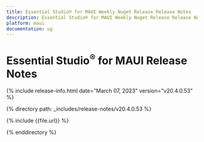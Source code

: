 ```yaml
---
title: Essential Studio® for MAUI Weekly Nuget Release Release Notes   
description: Essential Studio® for MAUI Weekly Nuget Release Release Notes  
platform: maui
documentation: ug
---
```


# Essential Studio<sup>®</sup> for MAUI Release Notes  

{% include release-info.html date="March 07, 2023"  version="v20.4.0.53" %} 

{% directory path: _includes/release-notes/v20.4.0.53 %}

{% include {{file.url}} %}

{% enddirectory %}


